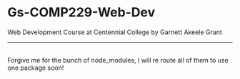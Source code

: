 # Gs-COMP229-Web-Dev
Web Development Course at Centennial College by Garnett Akeele Grant
<hr>
<br>
Forgive me for the bunch of node_modules, I will re route all of them to use one package soon!
